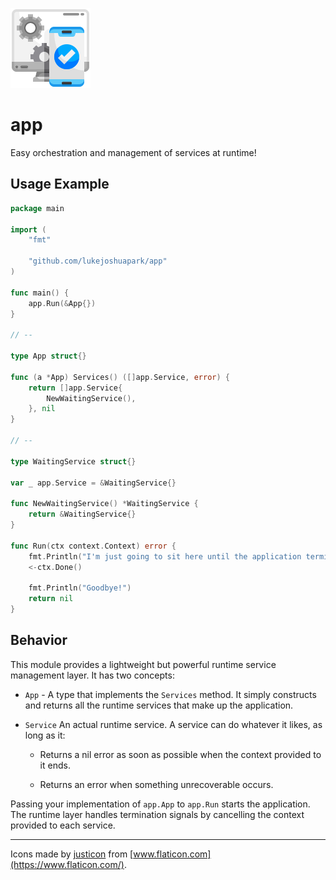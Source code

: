 ![](icon.png)

# app

Easy orchestration and management of services at runtime!

## Usage Example

```go
package main

import (
	"fmt"

	"github.com/lukejoshuapark/app"
)

func main() {
	app.Run(&App{})
}

// --

type App struct{}

func (a *App) Services() ([]app.Service, error) {
	return []app.Service{
		NewWaitingService(),
	}, nil
}

// --

type WaitingService struct{}

var _ app.Service = &WaitingService{}

func NewWaitingService() *WaitingService {
	return &WaitingService{}
}

func Run(ctx context.Context) error {
	fmt.Println("I'm just going to sit here until the application terminates...")
	<-ctx.Done()

	fmt.Println("Goodbye!")
	return nil
}
```

## Behavior

This module provides a lightweight but powerful runtime service management
layer.  It has two concepts:

- `App` - A type that implements the `Services` method.  It simply constructs
and returns all the runtime services that make up the application.

- `Service` An actual runtime service.  A service can do whatever it likes, as
long as it:

	- Returns a nil error as soon as possible when the context provided to it
	ends.

	- Returns an error when something unrecoverable occurs.

Passing your implementation of `app.App` to `app.Run` starts the application.
The runtime layer handles termination signals by cancelling the context provided
to each service.

---

Icons made by [justicon](https://www.flaticon.com/authors/justicon) from
[www.flaticon.com](https://www.flaticon.com/).
